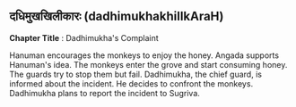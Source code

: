 ## दधिमुखखिलीकारः (dadhimukhakhilIkAraH)
**Chapter Title** : Dadhimukha's Complaint

Hanuman encourages the monkeys to enjoy the honey. Angada supports Hanuman's idea. The monkeys enter the grove and start consuming honey. The guards try to stop them but fail. Dadhimukha, the chief guard, is informed about the incident. He decides to confront the monkeys. Dadhimukha plans to report the incident to Sugriva.
